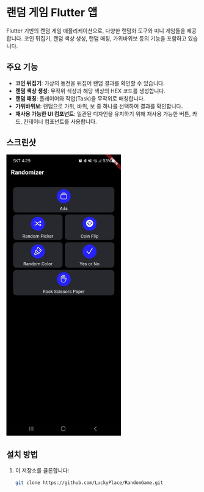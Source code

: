 # 랜덤 게임 Flutter 앱

Flutter 기반의 랜덤 게임 애플리케이션으로, 다양한 랜덤화 도구와 미니 게임들을 제공합니다. 코인 뒤집기, 랜덤 색상 생성, 랜덤 매칭, 가위바위보 등의 기능을 포함하고 있습니다.

## 주요 기능

- **코인 뒤집기**: 가상의 동전을 뒤집어 랜덤 결과를 확인할 수 있습니다.
- **랜덤 색상 생성**: 무작위 색상과 해당 색상의 HEX 코드를 생성합니다.
- **랜덤 매칭**: 플레이어와 작업(Task)을 무작위로 매칭합니다.
- **가위바위보**: 랜덤으로 가위, 바위, 보 중 하나를 선택하여 결과를 확인합니다.
- **재사용 가능한 UI 컴포넌트**: 일관된 디자인을 유지하기 위해 재사용 가능한 버튼, 카드, 컨테이너 컴포넌트를 사용합니다.

## 스크린샷

<img src="./images/1.jpg" width="300">

## 설치 방법

1. 이 저장소를 클론합니다:

   ```bash
   git clone https://github.com/LuckyPlace/RandomGame.git
